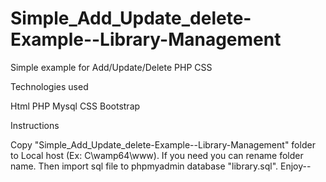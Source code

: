 # Simple_Add_Update_delete-Example--Library-Management
Simple example for Add/Update/Delete PHP CSS

Technologies used

Html
PHP
Mysql
CSS
Bootstrap

Instructions

Copy "Simple_Add_Update_delete-Example--Library-Management" folder to Local host (Ex: C\wamp64\www\).
If you need you can rename folder name.
Then import sql file to phpmyadmin database "library.sql".
Enjoy--
